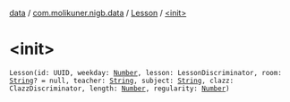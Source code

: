 [data](../../index.md) / [com.molikuner.nigb.data](../index.md) / [Lesson](index.md) / [&lt;init&gt;](./-init-.md)

# &lt;init&gt;

`Lesson(id: UUID, weekday: `[`Number`](https://kotlinlang.org/api/latest/jvm/stdlib/kotlin/-number/index.html)`, lesson: LessonDiscriminator, room: `[`String`](https://kotlinlang.org/api/latest/jvm/stdlib/kotlin/-string/index.html)`? = null, teacher: `[`String`](https://kotlinlang.org/api/latest/jvm/stdlib/kotlin/-string/index.html)`, subject: `[`String`](https://kotlinlang.org/api/latest/jvm/stdlib/kotlin/-string/index.html)`, clazz: ClazzDiscriminator, length: `[`Number`](https://kotlinlang.org/api/latest/jvm/stdlib/kotlin/-number/index.html)`, regularity: `[`Number`](https://kotlinlang.org/api/latest/jvm/stdlib/kotlin/-number/index.html)`)`